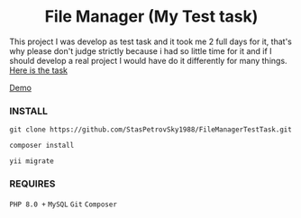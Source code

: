 <h1 align="center">File Manager (My Test task)</h1>

This project I was develop as test task and it took me 2 full days for it, that's why please don't judge strictly because i had so little time for it and if I should develop a real project I would have do it differently for many things.
[Here is the task](https://docs.google.com/document/d/1L3s_yBBzw4GbBxsvvFiynj9lJx8ONUOsPcxr5WzzrdI/edit)

[Demo](https://docs.google.com/document/d/1L3s_yBBzw4GbBxsvvFiynj9lJx8ONUOsPcxr5WzzrdI/edit)

<h3>INSTALL</h2>

`git clone https://github.com/StasPetrovSky1988/FileManagerTestTask.git`

`composer install`

`yii migrate`

<h3>REQUIRES</h2>

`PHP 8.0 +` `MySQL` `Git` `Composer`


